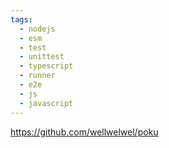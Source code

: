 ```yaml
---
tags:
  - nodejs
  - esm
  - test
  - unittest
  - typescript
  - runner
  - e2e
  - js
  - javascript
---
```

https://github.com/wellwelwel/poku
